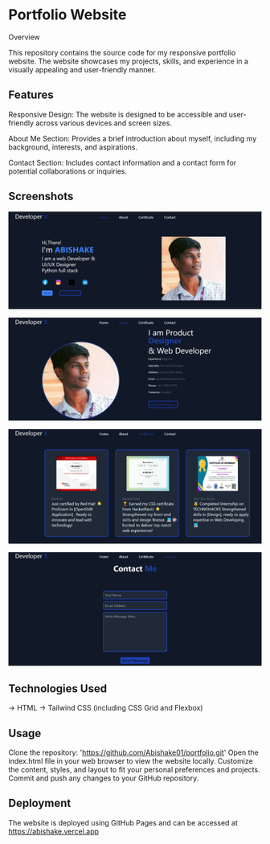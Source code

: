 <h1>Portfolio Website</h1>
Overview

This repository contains the source code for my responsive portfolio website. The website showcases my projects, skills, and experience in a visually appealing and user-friendly manner.

## Features
Responsive Design: The website is designed to be accessible and user-friendly across various devices and screen sizes.

About Me Section: Provides a brief introduction about myself, including my background, interests, and aspirations.

Contact Section: Includes contact information and a contact form for potential collaborations or inquiries.

## Screenshots


![Screenshot 1](images/home.png)

![Screenshot 1](images/about.png)

![Screenshot 1](images/certificate.png)

![Screenshot 1](images/contact.png)

## Technologies Used

-> HTML
-> Tailwind CSS (including CSS Grid and Flexbox)
 
## Usage

Clone the repository: 'https://github.com/Abishake01/portfolio.git'
Open the index.html file in your web browser to view the website locally.
Customize the content, styles, and layout to fit your personal preferences and projects.
Commit and push any changes to your GitHub repository.

## Deployment

The website is deployed using GitHub Pages and can be accessed at  https://abishake.vercel.app
